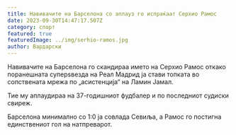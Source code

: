 ```yaml
---
title: Навивачите на Барселона со аплауз го испраќаат Серхио Рамос
date: 2023-09-30T14:47:17.507Z
category: спорт
featured: true
featuredImage: ../img/serhio-ramos.jpg
author: Вардарски
---
```

Навивачите на Барселона го скандираа името на Серхио Рамос откако поранешната суперѕвезда на Реал Мадрид ја стави топката во сопствената мрежа по „асистенција“ на Ламин Јамал.

Тие му аплаудираа на 37-годишниот фудбалер и по последниот судиски свиреж.

Барселона минимално со 1:0 ја совлада Севиља, а Рамос го постигна единствениот гол на натпреварот.